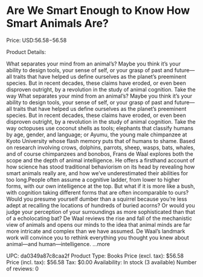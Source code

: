 # Are We Smart Enough to Know How Smart Animals Are?

Price: USD:$56.58-$56.58

Product Details:

What separates your mind from an animal’s? Maybe you think it’s your ability to design tools, your sense of self, or your grasp of past and future—all traits that have helped us define ourselves as the planet’s preeminent species. But in recent decades, these claims have eroded, or even been disproven outright, by a revolution in the study of animal cognition. Take the way What separates your mind from an animal’s? Maybe you think it’s your ability to design tools, your sense of self, or your grasp of past and future—all traits that have helped us define ourselves as the planet’s preeminent species. But in recent decades, these claims have eroded, or even been disproven outright, by a revolution in the study of animal cognition. Take the way octopuses use coconut shells as tools; elephants that classify humans by age, gender, and language; or Ayumu, the young male chimpanzee at Kyoto University whose flash memory puts that of humans to shame. Based on research involving crows, dolphins, parrots, sheep, wasps, bats, whales, and of course chimpanzees and bonobos, Frans de Waal explores both the scope and the depth of animal intelligence. He offers a firsthand account of how science has stood traditional behaviorism on its head by revealing how smart animals really are, and how we’ve underestimated their abilities for too long.People often assume a cognitive ladder, from lower to higher forms, with our own intelligence at the top. But what if it is more like a bush, with cognition taking different forms that are often incomparable to ours? Would you presume yourself dumber than a squirrel because you’re less adept at recalling the locations of hundreds of buried acorns? Or would you judge your perception of your surroundings as more sophisticated than that of a echolocating bat? De Waal reviews the rise and fall of the mechanistic view of animals and opens our minds to the idea that animal minds are far more intricate and complex than we have assumed. De Waal’s landmark work will convince you to rethink everything you thought you knew about animal—and human—intelligence. ...more

UPC: da0349a87c8caa2f
Product Type: Books
Price (excl. tax): $56.58
Price (incl. tax): $56.58
Tax: $0.00
Availability: In stock (3 available)
Number of reviews: 0